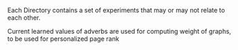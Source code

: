 Each Directory contains a set of experiments that may or may not relate to each other. 

Current learned values of adverbs are used for computing weight of graphs, to be used for personalized page rank
